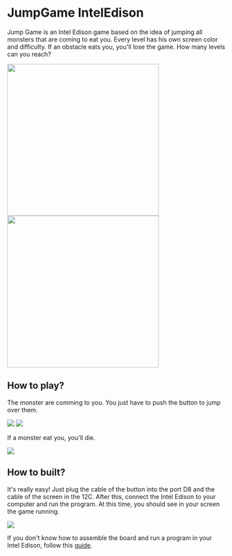 # JumpGame IntelEdison

Jump Game is an Intel Edison game based on the idea of jumping all monsters that are coming to eat you. Every level has his own screen color and difficulty. If an obstacle eats you, you'll lose the game. How many levels can you reach? 

<img width="350px" src="http://fotos.subefotos.com/73f4734bf2cf00b46f75fef12c26e716o.jpg">
<img width="350px" src="http://fotos.subefotos.com/6ef7bace88dcfd63a099a724dec834fdo.jpg">

## How to play?

The monster are comming to you. You just have to push the button to jump over them.

<img src="http://fotos.subefotos.com/70eecb88e125fa175595c7488df67fdco.jpg">
<img src="http://fotos.subefotos.com/07584034e8a5bed2d1f0f9321bc10d5bo.jpg">

If a monster eat you, you'll die.

<img src="http://fotos.subefotos.com/5dadc23f9c1b08051d500dafc6b9c217o.jpg">

## How to built?

It's really easy! Just plug the cable of the button into the port D8 and the cable of the screen in the 12C. After this, connect the Intel Edison to your computer and run the program. At this time, you should see in your screen the game running.

<img src="http://fotos.subefotos.com/df6a76f1e9ce72081b42335866172bafo.jpg">

If you don't know how to assemble the board and run a program in your Intel Edison, follow this [guide](https://software.intel.com/en-us/iot/library/edison-getting-started).





